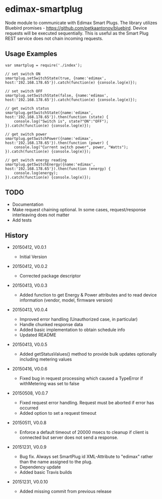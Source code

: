 # edimax-smartplug

Node module to communicate with Edimax Smart Plugs. The library utilizes Bluebird 
promises - https://github.com/petkaantonov/bluebird. Device requests will be executed sequentially. 
This is useful as the Smart Plug REST service does not chain incoming requests.

## Usage Examples

    var smartplug = require('./index');
  
    // set switch ON
    smartplug.setSwitchState(true, {name:'edimax', host:'192.168.178.65'}).catch(function(e) {console.log(e)});
    
    // set switch OFF
    smartplug.setSwitchState(false, {name:'edimax', host:'192.168.178.65'}).catch(function(e) {console.log(e)});
    
    // get switch status
    smartplug.getSwitchState({name:'edimax', host:'192.168.178.65'}).then(function (state) {
        console.log("Switch is", state?"ON":"OFF");
    }).catch(function(e) {console.log(e)});
    
    // get switch power
    smartplug.getSwitchPower({name:'edimax', host:'192.168.178.65'}).then(function (power) {
        console.log("Current switch power", power, "Watts");
    }).catch(function(e) {console.log(e)});
    
    // get switch energy reading
    smartplug.getSwitchEnergy({name:'edimax', host:'192.168.178.65'}).then(function (energy) {
        console.log(energy);
    }).catch(function(e) {console.log(e)});
    
    
TODO
----

* Documentation
* Make request chaining optional. In some cases, request/response interleaving does not matter
* Add tests

History
-------

* 20150412, V0.0.1
    * Initial Version
    
* 20150412, V0.0.2
    * Corrected package descriptor
    
* 20150413, V0.0.3
    * Added function to get Energy & Power attributes and to read device information (vendor, model, firmware version)
    
* 20150413, V0.0.4
    * Improved error handling (Unauthorized case, in particular)
    * Handle chunked response data
    * Added basic implementation to obtain schedule info
    * Updated README
    
* 20150413, V0.0.5
    * Added getStatusValues() method to provide bulk updates optionally including metering values
    
* 20150416, V0.0.6
    * Fixed bug in request processing which caused a TypeError if withMetering was set to false
    
* 20150508, V0.0.7
    * Fixed request error handling. Request must be aborted if error has occurred
    * Added option to set a request timeout
    
* 20150511, V0.0.8
    * Enforce a default timeout of 20000 msecs to cleanup if client is connected but server does not send a response.

* 20151231, V0.0.9
    * Bug fix. Always set SmartPlug id XML-Attribute to "edimax" rather than the name assigned to the plug.
    * Dependency update
    * Added basic Travis builds
    
* 20151231, V0.0.10
    * Added missing commit from previous release